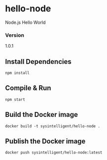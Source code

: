 # hello-node
Node.js Hello World

### Version
1.0.1

## Install Dependencies

```
npm install
```

## Compile & Run

```
npm start
```

## Build the Docker image

```
docker build -t sysintelligent/hello-node .
```

## Publish the Docker image

```
docker push sysintelligent/hello-node:latest
```